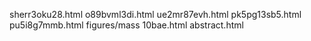 sherr3oku28.html
o89bvml3di.html
ue2mr87evh.html
pk5pg13sb5.html
pu5i8g7mmb.html
figures/mass
10bae.html
abstract.html